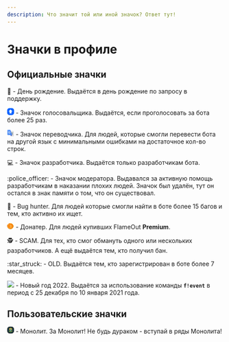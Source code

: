 ```yaml
---
description: Что значит той или иной значок? Ответ тут!
---
```


# Значки в профиле

## Официальные значки

:birthday: - День рождение. Выдаётся в день рождение по запросу в поддержку.

![](../.gitbook/assets/upvote.png) - Значок голосовальщика. Выдаётся, если проголосовать за бота более 25 раз.

![](../.gitbook/assets/translatator.png) - Значок переводчика. Для людей, которые смогли перевести бота на другой язык с минимальными ошибками на достаточное кол-во строк.

:computer: - Значок разработчика. Выдаётся только разработчикам бота.

:police\_officer: - Значок модератора. Выдавался за активную помощь разработчикам в наказании плохих людей. Значок был удалён, тут он остался в знак памяти о том, что он существовал.

:bug: - Bug hunter. Для людей которые смогли найти в боте более 15 багов и тем, кто активно их ищет.

![](../.gitbook/assets/823500862215028758.gif) - Донатер. Для людей купивших FlameOut **Premium**.

:detective: - SCAM. Для тех, кто смог обмануть одного или нескольких разработчиков. А ещё выдаётся тем, кто получил бан.

:star\_struck: - OLD. Выдаётся тем, кто зарегистрирован в боте более 7 месяцев.

![](<../.gitbook/assets/https\_\_\_discord.com\_assets\_2f5331445a4647af2bb317862b38502a.svg-0 (2).png>) - Новый год 2022. Выдаётся за использование команды **`f!event`** в период с 25 декабря по 10 января 2021 года.

## Пользовательские значки

![](<../.gitbook/assets/image (202).png>) - Монолит. За Монолит! Не будь дураком - вступай в ряды Монолита!
